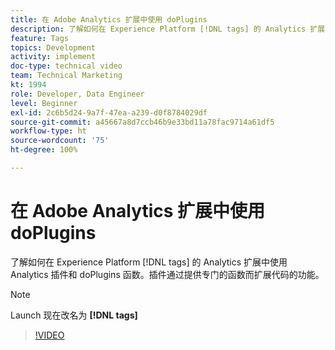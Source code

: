```yaml
---
title: 在 Adobe Analytics 扩展中使用 doPlugins
description: 了解如何在 Experience Platform [!DNL tags] 的 Analytics 扩展中使用 Analytics 插件和 doPlugins 函数。插件通过提供专门的函数而扩展代码的功能。
feature: Tags
topics: Development
activity: implement
doc-type: technical video
team: Technical Marketing
kt: 1994
role: Developer, Data Engineer
level: Beginner
exl-id: 2c6b5d24-9a7f-47ea-a239-d0f8784029df
source-git-commit: a45667a8d7ccb46b9e33bd11a78fac9714a61df5
workflow-type: ht
source-wordcount: '75'
ht-degree: 100%

---
```


# 在 Adobe Analytics 扩展中使用 doPlugins

了解如何在 Experience Platform [!DNL tags] 的 Analytics 扩展中使用 Analytics 插件和 doPlugins 函数。插件通过提供专门的函数而扩展代码的功能。

>[!NOTE]
>
> Launch 现在改名为 **[!DNL tags]**

>[!VIDEO](https://video.tv.adobe.com/v/25171?quality=12&learn=on)
